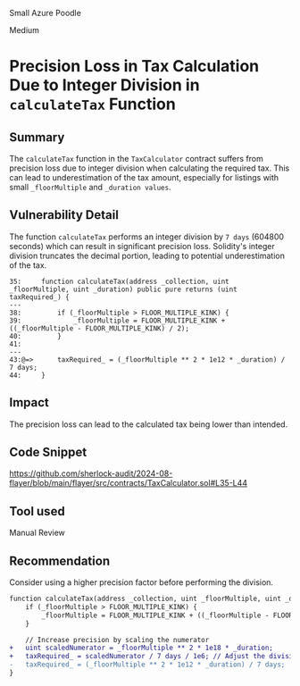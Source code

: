 Small Azure Poodle

Medium

# Precision Loss in Tax Calculation Due to Integer Division in `calculateTax` Function

## Summary
The `calculateTax` function in the `TaxCalculator` contract suffers from precision loss due to integer division when calculating the required tax. This can lead to underestimation of the tax amount, especially for listings with small `_floorMultiple` and `_duration values`.

## Vulnerability Detail
The function `calculateTax` performs an integer division by `7 days` (604800 seconds) which can result in significant precision loss. Solidity's integer division truncates the decimal portion, leading to potential underestimation of the tax.
```solidity
35:     function calculateTax(address _collection, uint _floorMultiple, uint _duration) public pure returns (uint taxRequired_) {
---
38:         if (_floorMultiple > FLOOR_MULTIPLE_KINK) {
39:             _floorMultiple = FLOOR_MULTIPLE_KINK + ((_floorMultiple - FLOOR_MULTIPLE_KINK) / 2);
40:         }
41: 
---
43:@=>      taxRequired_ = (_floorMultiple ** 2 * 1e12 * _duration) / 7 days;
44:     }
```

## Impact
The precision loss can lead to the calculated tax being lower than intended.

## Code Snippet
https://github.com/sherlock-audit/2024-08-flayer/blob/main/flayer/src/contracts/TaxCalculator.sol#L35-L44

## Tool used

Manual Review

## Recommendation
Consider using a higher precision factor before performing the division.
```diff
function calculateTax(address _collection, uint _floorMultiple, uint _duration) public pure returns (uint taxRequired_) {
    if (_floorMultiple > FLOOR_MULTIPLE_KINK) {
        _floorMultiple = FLOOR_MULTIPLE_KINK + ((_floorMultiple - FLOOR_MULTIPLE_KINK) / 2);
    }

    // Increase precision by scaling the numerator
+   uint scaledNumerator = _floorMultiple ** 2 * 1e18 * _duration;
+   taxRequired_ = scaledNumerator / 7 days / 1e6; // Adjust the division to maintain precision
-   taxRequired_ = (_floorMultiple ** 2 * 1e12 * _duration) / 7 days;
}
```